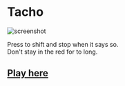 # Tacho

![screenshot](./Images/screenshot)

Press to shift and stop when it says so.<br>
Don't stay in the red for to long.


## [Play here](https://therealvincentio.github.io/Tacho/)
